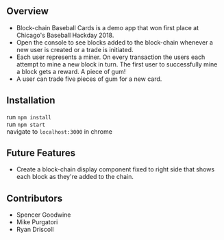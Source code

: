 ## Overview

* Block-chain Baseball Cards is a demo app that won first place at Chicago's Baseball Hackday 2018.
* Open the console to see blocks added to the block-chain whenever a new user is created or a trade is initiated.
* Each user represents a miner. On every transaction the users each attempt to mine a new block in turn. The first user to successfully mine a block gets a reward. A piece of gum!
* A user can trade five pieces of gum for a new card.

## Installation

run `npm install`<br>
run `npm start`<br>
navigate to `localhost:3000` in chrome

## Future Features

* Create a block-chain display component fixed to right side that shows each block as they're added to the chain.

## Contributors

* Spencer Goodwine
* Mike Purgatori
* Ryan Driscoll